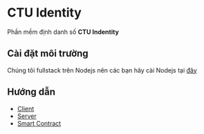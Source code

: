 # CTU Identity

Phần mềm định danh số **CTU Indentity**

## Cài đặt môi trường

Chúng tôi fullstack trên Nodejs nên các bạn hãy cài Nodejs tại [đây](https://nodejs.org/en/)

## Hướng dẫn

-   [Client](./client/README.md)
-   [Server](./server/README.md)
-   [Smart Contract](./smart_contract/README.md)